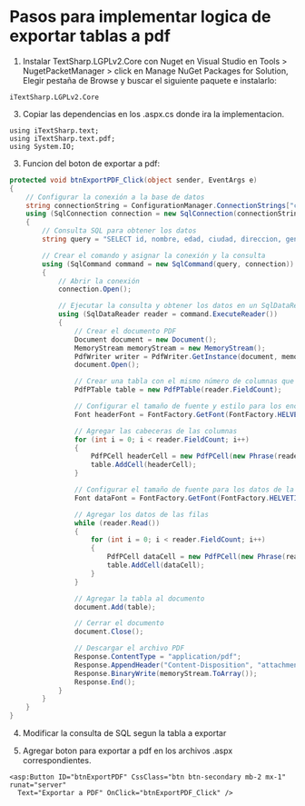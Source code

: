 
# Pasos para implementar logica de exportar tablas a pdf 

1. Instalar TextSharp.LGPLv2.Core con Nuget en Visual Studio en Tools > NugetPacketManager > click en Manage NuGet Packages for Solution,
Elegir pestaña de Browse y buscar el siguiente paquete e instalarlo:
``` 
iTextSharp.LGPLv2.Core 
```
3. Copiar las dependencias en los .aspx.cs donde ira la implementacion.

```
using iTextSharp.text;
using iTextSharp.text.pdf;
using System.IO;
```
3. Funcion del boton de exportar a pdf:

```cs
protected void btnExportPDF_Click(object sender, EventArgs e)
{
    // Configurar la conexión a la base de datos
    string connectionString = ConfigurationManager.ConnectionStrings["conexion"].ConnectionString;
    using (SqlConnection connection = new SqlConnection(connectionString))
    {
        // Consulta SQL para obtener los datos
        string query = "SELECT id, nombre, edad, ciudad, direccion, genero, estado_civil, nivel_educativo, ocupacion, ingreso_mensual FROM Beneficiario";

        // Crear el comando y asignar la conexión y la consulta
        using (SqlCommand command = new SqlCommand(query, connection))
        {
            // Abrir la conexión
            connection.Open();

            // Ejecutar la consulta y obtener los datos en un SqlDataReader
            using (SqlDataReader reader = command.ExecuteReader())
            {
                // Crear el documento PDF
                Document document = new Document();
                MemoryStream memoryStream = new MemoryStream();
                PdfWriter writer = PdfWriter.GetInstance(document, memoryStream);
                document.Open();

                // Crear una tabla con el mismo número de columnas que la GridView
                PdfPTable table = new PdfPTable(reader.FieldCount);

                // Configurar el tamaño de fuente y estilo para los encabezados de columna
                Font headerFont = FontFactory.GetFont(FontFactory.HELVETICA_BOLD, 10);

                // Agregar las cabeceras de las columnas
                for (int i = 0; i < reader.FieldCount; i++)
                {
                    PdfPCell headerCell = new PdfPCell(new Phrase(reader.GetName(i), headerFont));
                    table.AddCell(headerCell);
                }

                // Configurar el tamaño de fuente para los datos de la tabla
                Font dataFont = FontFactory.GetFont(FontFactory.HELVETICA, 8);

                // Agregar los datos de las filas
                while (reader.Read())
                {
                    for (int i = 0; i < reader.FieldCount; i++)
                    {
                        PdfPCell dataCell = new PdfPCell(new Phrase(reader.GetValue(i).ToString(), dataFont));
                        table.AddCell(dataCell);
                    }
                }

                // Agregar la tabla al documento
                document.Add(table);

                // Cerrar el documento
                document.Close();

                // Descargar el archivo PDF
                Response.ContentType = "application/pdf";
                Response.AppendHeader("Content-Disposition", "attachment; filename=datos.pdf");
                Response.BinaryWrite(memoryStream.ToArray());
                Response.End();
            }
        }
    }
}
```

4. Modificar la consulta de SQL segun la tabla a exportar

5. Agregar boton para exportar a pdf en los archivos .aspx correspondientes.

 ``` 
 <asp:Button ID="btnExportPDF" CssClass="btn btn-secondary mb-2 mx-1" runat="server" 
   Text="Exportar a PDF" OnClick="btnExportPDF_Click" />
```


